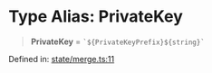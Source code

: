# Type Alias: PrivateKey

> **PrivateKey** = `` `${PrivateKeyPrefix}${string}` ``

Defined in: [state/merge.ts:11](https://github.com/benallfree/lab13/blob/c14b6cbe39823dfc265f5d26450ed040a344e64f/sdk/src/online/state/merge.ts#L11)
